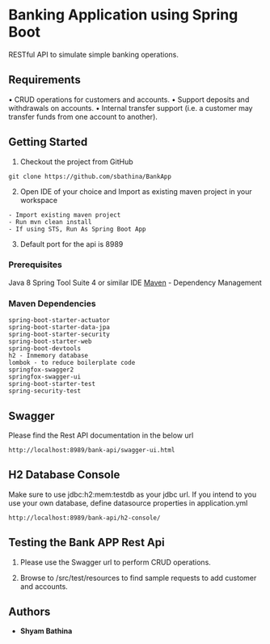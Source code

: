 # Banking Application using Spring Boot

RESTful API to simulate simple banking operations. 

## Requirements

•	CRUD operations for customers and accounts.
•	Support deposits and withdrawals on accounts.
•	Internal transfer support (i.e. a customer may transfer funds from one account to another).


## Getting Started

1. Checkout the project from GitHub

```
git clone https://github.com/sbathina/BankApp

```

2. Open IDE of your choice and Import as existing maven project in your workspace

```
- Import existing maven project
- Run mvn clean install
- If using STS, Run As Spring Boot App

```
3. Default port for the api is 8989


### Prerequisites

Java 8
Spring Tool Suite 4 or similar IDE
[Maven](https://maven.apache.org/) - Dependency Management

### Maven Dependencies

```
spring-boot-starter-actuator
spring-boot-starter-data-jpa
spring-boot-starter-security
spring-boot-starter-web
spring-boot-devtools
h2 - Inmemory database
lombok - to reduce boilerplate code
springfox-swagger2
springfox-swagger-ui
spring-boot-starter-test
spring-security-test

```

## Swagger

Please find the Rest API documentation in the below url

```
http://localhost:8989/bank-api/swagger-ui.html

```

## H2 Database Console

Make sure to use jdbc:h2:mem:testdb as your jdbc url. If you intend to you use your own database,
define datasource properties in application.yml

```
http://localhost:8989/bank-api/h2-console/

```

## Testing the Bank APP Rest Api

1. Please use the Swagger url to perform CRUD operations. 

2. Browse to <project-root>/src/test/resources to find sample requests to add customer and accounts.


## Authors

* **Shyam Bathina**

